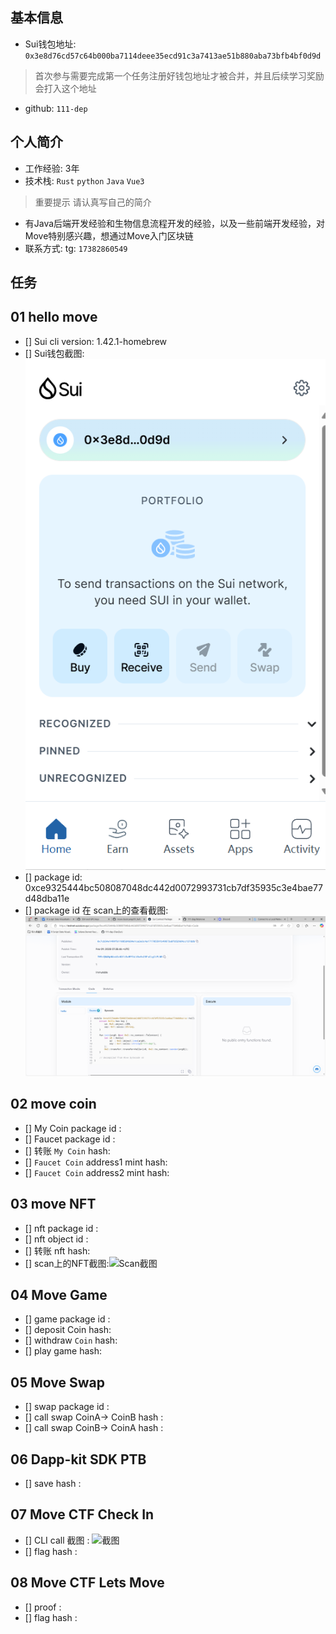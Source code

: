 ## 基本信息
- Sui钱包地址: `0x3e8d76cd57c64b000ba7114deee35ecd91c3a7413ae51b880aba73bfb4bf0d9d`
> 首次参与需要完成第一个任务注册好钱包地址才被合并，并且后续学习奖励会打入这个地址
- github: `111-dep`

## 个人简介
- 工作经验: 3年
- 技术栈: `Rust` `python` `Java`  `Vue3`
> 重要提示 请认真写自己的简介
- 有Java后端开发经验和生物信息流程开发的经验，以及一些前端开发经验，对Move特别感兴趣，想通过Move入门区块链
- 联系方式: tg: `17382860549` 

## 任务

##   01 hello move  
- [] Sui cli version: 1.42.1-homebrew
- [] Sui钱包截图: ![Sui钱包截图](./coLearn2411/images/wallet.png)
- [] package id: 0xce9325444bc508087048dc442d0072993731cb7df35935c3e4bae77d48dba11e
- [] package id 在 scan上的查看截图:![Scan截图](./coLearn2411/images/scan.png)

##   02 move coin
- [] My Coin package id : 
- [] Faucet package id : 
- [] 转账 `My Coin` hash:
- [] `Faucet Coin` address1 mint hash:
- [] `Faucet Coin` address2 mint hash:

##   03 move NFT
- [] nft package id :
- [] nft object id : 
- [] 转账 nft  hash:
- [] scan上的NFT截图:![Scan截图](./images/你的图片地址)

##   04 Move Game
- [] game package id :
- [] deposit Coin hash:
- [] withdraw `Coin` hash:
- [] play game hash:

##   05 Move Swap
- [] swap package id :
- [] call swap CoinA-> CoinB  hash :
- [] call swap CoinB-> CoinA  hash :

##   06 Dapp-kit SDK PTB
- [] save hash :

##   07 Move CTF Check In
- [] CLI call 截图 : ![截图](./images/你的图片地址)
- [] flag hash :

##   08 Move CTF Lets Move
- [] proof : 
- [] flag hash :


